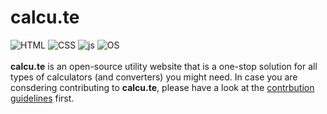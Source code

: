 # calcu.te
![HTML](https://img.shields.io/badge/HTML5-E34F26.svg?style=for-the-badge&logo=HTML5&logoColor=white)
![CSS](https://img.shields.io/badge/CSS3-1572B6.svg?style=for-the-badge&logo=CSS3&logoColor=white)
![js](https://img.shields.io/badge/JavaScript-F7DF1E.svg?style=for-the-badge&logo=JavaScript&logoColor=black)
![OS](https://img.shields.io/badge/Open%20Source%20Initiative-3DA639.svg?style=for-the-badge&logo=Open-Source-Initiative&logoColor=white)
<br><br>
<b>calcu.te</b> is an open-source utility website that is a one-stop solution for all types of calculators (and converters) you might need. In case you are consdering contributing to <b>calcu.te</b>, please have a look at the [contrbution guidelines](https://github.com/DarkFalc0n/calcu.te/blob/main/CONTRIBUTING.md) first.


